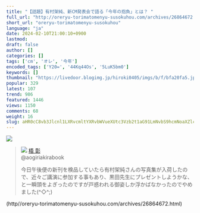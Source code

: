 ```yaml
---
title: "【話題】有村架純、新CM発表会で語る「今年の抱負」とは？ "
full_url: "http://oreryu-torimatomenyu-susokuhou.com/archives/26864672.html"
short_url: "oreryu-torimatomenyu-susokuhou"
language: "ja"
date: 2024-02-10T21:00:10+0900
lastmod: 
draft: false
author: []
categories: []
tags: ['cm', 'オレ', '今年']
encoded_tags: ['Y20=', '44Kq44Os', '5LuK5bm0']
keywords: []
thumbnail: "https://livedoor.blogimg.jp/hiroki0405/imgs/b/f/bfa20fa5.jpg"
popular: 329
latest: 107
trend: 986
featured: 1446
views: 1150
comments: 68
weight: 16
slug: aHR0cC8vb3Jlcnl1LXRvcmltYXRvbWVueXUtc3Vzb2t1aG91LmNvbS9hcmNoaXZlcy8yNjg2NDY3Mi5odG1s
---
```


![](https://livedoor.blogimg.jp/hiroki0405/imgs/b/f/bfa20fa5.jpg)

<blockquote id='twibodyFM3HpcaWJp'> <p> <img src='https//livedoor.blogimg.jp/hiroki0405/imgs/1/7/174ccd69.jpg'> <a target='_blank' href='https//twitter.com/aogiriakirabook/status/1755584726210142358'>梧 彰 </a><br> @aogiriakirabook </p> <p id='twitextFM3HpcaWJp'> 今日午後便の新刊を検品していたら有村架純さんの写真集が入荷したので、近々ご講演に参加する事もあり、黒田先生にプレゼントしようかな、と一瞬頭をよぎったのですが戸惑われる御姿しか浮かばなかったのでやめました(^◇^;) </p> </blockquote> 

(http//oreryu-torimatomenyu-susokuhou.com/archives/26864672.html)
